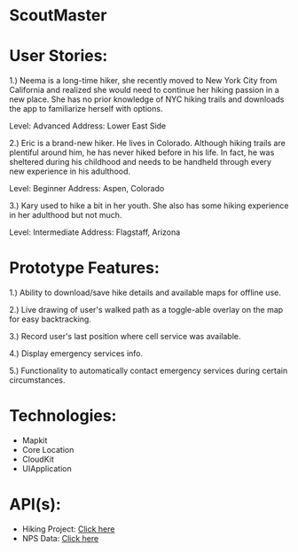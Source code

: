 # ScoutMaster


# User Stories:

1.)	Neema is a long-time hiker, she recently moved to New York City from California and realized she would need to continue her hiking passion in a new place. She has no prior knowledge of NYC hiking trails and downloads the app to familiarize herself with options.

Level: Advanced
Address: Lower East Side

2.)	Eric is a brand-new hiker. He lives in Colorado. Although hiking trails are plentiful around him, he has never hiked before in his life. In fact, he was sheltered during his childhood and needs to be handheld through every new experience in his adulthood.

Level: Beginner
Address: Aspen, Colorado

3.)	Kary used to hike a bit in her youth. She also has some hiking experience in her adulthood but not much.

Level: Intermediate
Address: Flagstaff, Arizona


# Prototype Features:

1.) Ability to download/save hike details and available maps for offline use.
	
2.) Live drawing of user's walked path as a toggle-able overlay on the map for easy backtracking.

3.) Record user's last position where cell service was available.

4.) Display emergency services info.
	
5.) Functionality to automatically contact emergency services during certain circumstances.


# Technologies:

-	Mapkit
-	Core Location
-	CloudKit
-	UIApplication

# API(s): 
-	Hiking Project: [Click here](https://www.hikingproject.com/data)
-	NPS Data: [Click here](https://www.nps.gov/subjects/digital/nps-data-api.htm)
